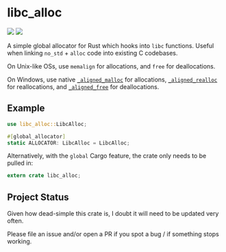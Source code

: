 # libc_alloc

[![](http://meritbadge.herokuapp.com/libc_alloc)](https://crates.io/crates/libc_alloc)
[![](https://docs.rs/libc_alloc/badge.svg)](https://docs.rs/libc_alloc)

A simple global allocator for Rust which hooks into `libc` functions.
Useful when linking `no_std` + `alloc` code into existing C codebases.

On Unix-like OSs, use `memalign` for allocations, and `free` for deallocations.

On Windows, use native [`_aligned_malloc`](https://docs.microsoft.com/en-us/cpp/c-runtime-library/reference/aligned-malloc) for allocations, [`_aligned_realloc`](https://docs.microsoft.com/en-us/cpp/c-runtime-library/reference/aligned-realloc) for reallocations, and [`_aligned_free`](https://docs.microsoft.com/en-us/cpp/c-runtime-library/reference/aligned-free) for deallocations.

## Example

```rust
use libc_alloc::LibcAlloc;

#[global_allocator]
static ALLOCATOR: LibcAlloc = LibcAlloc;
```

Alternatively, with the `global` Cargo feature, the crate only needs to be pulled in:

```rust
extern crate libc_alloc;
```

## Project Status

Given how dead-simple this crate is, I doubt it will need to be updated very often.

Please file an issue and/or open a PR if you spot a bug / if something stops working.
